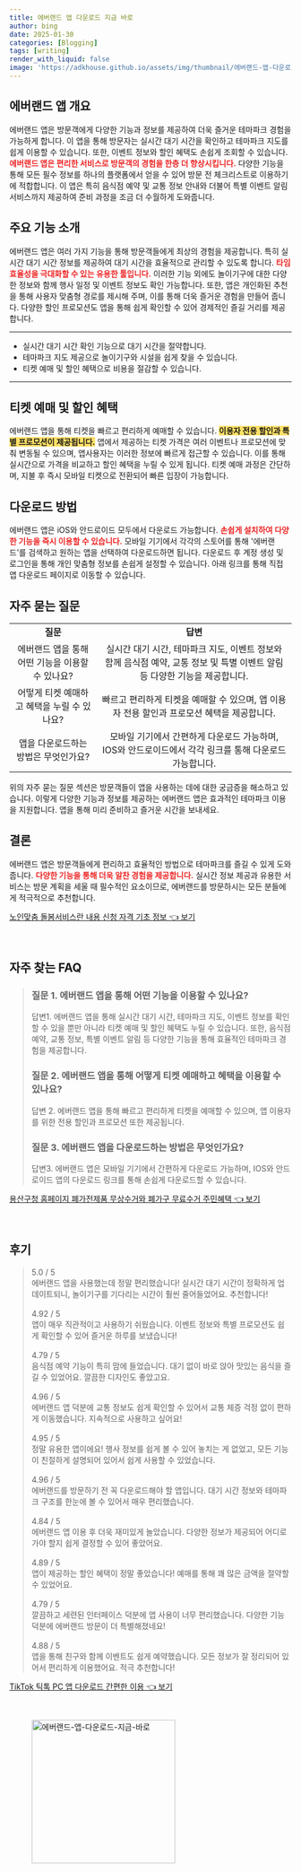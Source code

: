 ```yaml
---
title: 에버랜드 앱 다운로드 지금 바로
author: bing
date: 2025-01-30
categories: [Blogging]
tags: [writing]
render_with_liquid: false
image: 'https://adkhouse.github.io/assets/img/thumbnail/에버랜드-앱-다운로드-지금-바로.webp'
---
```



<h2 id='에버랜드 앱 개요'>에버랜드 앱 개요</h2>

<p>에버랜드 앱은 방문객에게 다양한 기능과 정보를 제공하여 더욱 즐거운 테마파크 경험을 가능하게 합니다. 이 앱을 통해 방문자는 실시간 대기 시간을 확인하고 테마파크 지도를 쉽게 이용할 수 있습니다. 또한, 이벤트 정보와 할인 혜택도 손쉽게 조회할 수 있습니다. <b><span style="color: #ee2323;">에버랜드 앱은 편리한 서비스로 방문객의 경험을 한층 더 향상시킵니다.</span></b> 다양한 기능을 통해 모든 필수 정보를 하나의 플랫폼에서 얻을 수 있어 방문 전 체크리스트로 이용하기에 적합합니다. 이 앱은 특히 음식점 예약 및 교통 정보 안내와 더불어 특별 이벤트 알림 서비스까지 제공하여 준비 과정을 조금 더 수월하게 도와줍니다.</p>

<h2 id='주요 기능 소개'>주요 기능 소개</h2>

<p>에버랜드 앱은 여러 가지 기능을 통해 방문객들에게 최상의 경험을 제공합니다. 특히 실시간 대기 시간 정보를 제공하여 대기 시간을 효율적으로 관리할 수 있도록 합니다. <b><span style="color: #ee2323;">타임 효율성을 극대화할 수 있는 유용한 툴입니다.</span></b> 이러한 기능 외에도 놀이기구에 대한 다양한 정보와 함께 행사 일정 및 이벤트 정보도 확인 가능합니다. 또한, 앱은 개인화된 추천을 통해 사용자 맞춤형 경로를 제시해 주며, 이를 통해 더욱 즐거운 경험을 만들어 줍니다. 다양한 할인 프로모션도 앱을 통해 쉽게 확인할 수 있어 경제적인 즐길 거리를 제공합니다.</p>

<hr />

<ul>
    <li>실시간 대기 시간 확인 기능으로 대기 시간을 절약합니다.</li>
    <li>테마파크 지도 제공으로 놀이기구와 시설을 쉽게 찾을 수 있습니다.</li>
    <li>티켓 예매 및 할인 혜택으로 비용을 절감할 수 있습니다.</li>
</ul>

<hr />

<h2 id='티켓 예매 및 할인 혜택'>티켓 예매 및 할인 혜택</h2>

<p>에버랜드 앱을 통해 티켓을 빠르고 편리하게 예매할 수 있습니다. <b><span style="background-color: #ffe066;">이용자 전용 할인과 특별 프로모션이 제공됩니다.</span></b> 앱에서 제공하는 티켓 가격은 여러 이벤트나 프로모션에 맞춰 변동될 수 있으며, 앱사용자는 이러한 정보에 빠르게 접근할 수 있습니다. 이를 통해 실시간으로 가격을 비교하고 할인 혜택을 누릴 수 있게 됩니다. 티켓 예매 과정은 간단하며, 지불 후 즉시 모바일 티켓으로 전환되어 빠른 입장이 가능합니다.</p>

<h2 id='다운로드 방법'>다운로드 방법</h2>

<p>에버랜드 앱은 iOS와 안드로이드 모두에서 다운로드 가능합니다. <b><span style="color: #ee2323;">손쉽게 설치하여 다양한 기능을 즉시 이용할 수 있습니다.</span></b> 모바일 기기에서 각각의 스토어를 통해 '에버랜드'를 검색하고 원하는 앱을 선택하여 다운로드하면 됩니다. 다운로드 후 계정 생성 및 로그인을 통해 개인 맞춤형 정보를 손쉽게 설정할 수 있습니다. 아래 링크를 통해 직접 앱 다운로드 페이지로 이동할 수 있습니다.</p>

<h2 id='자주 묻는 질문'>자주 묻는 질문</h2>

<table>
    <tr>
        <td style="text-align: center; height: 17px;"><b>질문</b></td>
        <td style="text-align: center; height: 17px;"><b>답변</b></td>
    </tr>
    <tr>
        <td style="text-align: center; height: 17px;">에버랜드 앱을 통해 어떤 기능을 이용할 수 있나요?</td>
        <td style="text-align: center; height: 17px;">실시간 대기 시간, 테마파크 지도, 이벤트 정보와 함께 음식점 예약, 교통 정보 및 특별 이벤트 알림 등 다양한 기능을 제공합니다.</td>
    </tr>
    <tr>
        <td style="text-align: center; height: 17px;">어떻게 티켓 예매하고 혜택을 누릴 수 있나요?</td>
        <td style="text-align: center; height: 17px;">빠르고 편리하게 티켓을 예매할 수 있으며, 앱 이용자 전용 할인과 프로모션 혜택을 제공합니다.</td>
    </tr>
    <tr>
        <td style="text-align: center; height: 17px;">앱을 다운로드하는 방법은 무엇인가요?</td>
        <td style="text-align: center; height: 17px;">모바일 기기에서 간편하게 다운로드 가능하며, IOS와 안드로이드에서 각각 링크를 통해 다운로드 가능합니다.</td>
    </tr>
</table>

<p>위의 자주 묻는 질문 섹션은 방문객들이 앱을 사용하는 데에 대한 궁금증을 해소하고 있습니다. 이렇게 다양한 기능과 정보를 제공하는 에버랜드 앱은 효과적인 테마파크 이용을 지원합니다. 앱을 통해 미리 준비하고 즐거운 시간을 보내세요.</p>

<h2 id='결론'>결론</h2>

<p>에버랜드 앱은 방문객들에게 편리하고 효율적인 방법으로 테마파크를 즐길 수 있게 도와줍니다. <b><span style="color: #ee2323;">다양한 기능을 통해 더욱 알찬 경험을 제공합니다.</span></b> 실시간 정보 제공과 유용한 서비스는 방문 계획을 세울 때 필수적인 요소이므로, 에버랜드를 방문하시는 모든 분들에게 적극적으로 추천합니다.</p>


<p><a class="click-button" title="노인맞춤 돌봄서비스란 내용 신청 자격 기초 정보" href="https://adkhouse.github.io/posts/%EB%85%B8%EC%9D%B8%EB%A7%9E%EC%B6%A4-%EB%8F%8C%EB%B4%84%EC%84%9C%EB%B9%84%EC%8A%A4%EB%9E%80-%EB%82%B4%EC%9A%A9-%EC%8B%A0%EC%B2%AD-%EC%9E%90%EA%B2%A9-%EA%B8%B0%EC%B4%88-%EC%A0%95%EB%B3%B4/" rel="dofollow">노인맞춤 돌봄서비스란 내용 신청 자격 기초 정보 👈 보기</a></p><br>
<h2 id='자주_찾는_FAQ'>자주 찾는 FAQ</h2>
<div itemscope="" itemtype="https://schema.org/FAQPage"> 
<blockquote> 
<div itemscope="" itemprop="mainEntity" itemtype="https://schema.org/Question"> 
<h3 itemprop="name">질문 1. 에버랜드 앱을 통해 어떤 기능을 이용할 수 있나요?</h3> 
<div itemscope="" itemprop="acceptedAnswer" itemtype="https://schema.org/Answer"> 
<span itemprop="text"> 
<p>답변1. 에버랜드 앱을 통해 실시간 대기 시간, 테마파크 지도, 이벤트 정보를 확인할 수 있을 뿐만 아니라 티켓 예매 및 할인 혜택도 누릴 수 있습니다. 또한, 음식점 예약, 교통 정보, 특별 이벤트 알림 등 다양한 기능을 통해 효율적인 테마파크 경험을 제공합니다.</p> 
</span> 
</div> 
</div> 

<div itemscope="" itemprop="mainEntity" itemtype="https://schema.org/Question"> 
<h3 itemprop="name">질문 2. 에버랜드 앱을 통해 어떻게 티켓 예매하고 혜택을 이용할 수 있나요?</h3> 
<div itemscope="" itemprop="acceptedAnswer" itemtype="https://schema.org/Answer"> 
<span itemprop="text"> 
<p>답변 2. 에버랜드 앱을 통해 빠르고 편리하게 티켓을 예매할 수 있으며, 앱 이용자를 위한 전용 할인과 프로모션 또한 제공됩니다.</p> 
</span> 
</div> 
</div> 

<div itemscope="" itemprop="mainEntity" itemtype="https://schema.org/Question"> 
<h3 itemprop="name">질문 3. 에버랜드 앱을 다운로드하는 방법은 무엇인가요?</h3> 
<div itemscope="" itemprop="acceptedAnswer" itemtype="https://schema.org/Answer"> 
<span itemprop="text"> 
<p>답변3. 에버랜드 앱은 모바일 기기에서 간편하게 다운로드 가능하며, IOS와 안드로이드 앱의 다운로드 링크를 통해 손쉽게 다운로드할 수 있습니다.</p> 
</span> 
</div> 
</div> 
</blockquote> 
</div>
<p><a class="click-button" title="용산구청 홈페이지 폐가전제품 무상수거와 폐가구 무료수거 주민혜택" href="https://adkhouse.github.io/posts/%EC%9A%A9%EC%82%B0%EA%B5%AC%EC%B2%AD-%ED%99%88%ED%8E%98%EC%9D%B4%EC%A7%80-%ED%8F%90%EA%B0%80%EC%A0%84%EC%A0%9C%ED%92%88-%EB%AC%B4%EC%83%81%EC%88%98%EA%B1%B0%EC%99%80-%ED%8F%90%EA%B0%80%EA%B5%AC-%EB%AC%B4%EB%A3%8C%EC%88%98%EA%B1%B0-%EC%A3%BC%EB%AF%BC%ED%98%9C%ED%83%9D/" rel="dofollow">용산구청 홈페이지 폐가전제품 무상수거와 폐가구 무료수거 주민혜택 👈 보기</a></p><br>
<h2 id='후기'>후기</h2>
<div itemscope itemtype="https://schema.org/Product">
  <blockquote>
  <div itemprop="review" itemscope itemtype="https://schema.org/Review">
      <div itemprop="reviewRating" itemscope itemtype="https://schema.org/Rating"> <span itemprop="ratingValue">5.0</span> / <span itemprop="bestRating">5</span> </div>
      <span itemprop="reviewBody">에버랜드 앱을 사용했는데 정말 편리했습니다! 실시간 대기 시간이 정확하게 업데이트되니, 놀이기구를 기다리는 시간이 훨씬 줄어들었어요. 추천합니다!</span>
  </div>
  <br>
  <div itemprop="review" itemscope itemtype="https://schema.org/Review">
      <div itemprop="reviewRating" itemscope itemtype="https://schema.org/Rating"> <span itemprop="ratingValue">4.92</span> / <span itemprop="bestRating">5</span> </div>
      <span itemprop="reviewBody">앱이 매우 직관적이고 사용하기 쉬웠습니다. 이벤트 정보와 특별 프로모션도 쉽게 확인할 수 있어 즐거운 하루를 보냈습니다!</span>
  </div>
  <br>
  <div itemprop="review" itemscope itemtype="https://schema.org/Review">
      <div itemprop="reviewRating" itemscope itemtype="https://schema.org/Rating"> <span itemprop="ratingValue">4.79</span> / <span itemprop="bestRating">5</span> </div>
      <span itemprop="reviewBody">음식점 예약 기능이 특히 맘에 들었습니다. 대기 없이 바로 앉아 맛있는 음식을 즐길 수 있었어요. 깔끔한 디자인도 좋았고요.</span>
  </div>
  <br>
  <div itemprop="review" itemscope itemtype="https://schema.org/Review">
      <div itemprop="reviewRating" itemscope itemtype="https://schema.org/Rating"> <span itemprop="ratingValue">4.96</span> / <span itemprop="bestRating">5</span> </div>
      <span itemprop="reviewBody">에버랜드 앱 덕분에 교통 정보도 쉽게 확인할 수 있어서 교통 체증 걱정 없이 편하게 이동했습니다. 지속적으로 사용하고 싶어요!</span>
  </div>
  <br>
  <div itemprop="review" itemscope itemtype="https://schema.org/Review">
      <div itemprop="reviewRating" itemscope itemtype="https://schema.org/Rating"> <span itemprop="ratingValue">4.95</span> / <span itemprop="bestRating">5</span> </div>
      <span itemprop="reviewBody">정말 유용한 앱이에요! 행사 정보를 쉽게 볼 수 있어 놓치는 게 없었고, 모든 기능이 친절하게 설명되어 있어서 쉽게 사용할 수 있었습니다.</span>
  </div>
  <br>
  <div itemprop="review" itemscope itemtype="https://schema.org/Review">
      <div itemprop="reviewRating" itemscope itemtype="https://schema.org/Rating"> <span itemprop="ratingValue">4.96</span> / <span itemprop="bestRating">5</span> </div>
      <span itemprop="reviewBody">에버랜드를 방문하기 전 꼭 다운로드해야 할 앱입니다. 대기 시간 정보와 테마파크 구조를 한눈에 볼 수 있어서 매우 편리했습니다.</span>
  </div>
  <br>
  <div itemprop="review" itemscope itemtype="https://schema.org/Review">
      <div itemprop="reviewRating" itemscope itemtype="https://schema.org/Rating"> <span itemprop="ratingValue">4.84</span> / <span itemprop="bestRating">5</span> </div>
      <span itemprop="reviewBody">에버랜드 앱 이용 후 더욱 재미있게 놀았습니다. 다양한 정보가 제공되어 어디로 가야 할지 쉽게 결정할 수 있어 좋았어요.</span>
  </div>
  <br>
  <div itemprop="review" itemscope itemtype="https://schema.org/Review">
      <div itemprop="reviewRating" itemscope itemtype="https://schema.org/Rating"> <span itemprop="ratingValue">4.89</span> / <span itemprop="bestRating">5</span> </div>
      <span itemprop="reviewBody">앱이 제공하는 할인 혜택이 정말 좋았습니다! 예매를 통해 꽤 많은 금액을 절약할 수 있었어요.</span>
  </div>
  <br>
  <div itemprop="review" itemscope itemtype="https://schema.org/Review">
      <div itemprop="reviewRating" itemscope itemtype="https://schema.org/Rating"> <span itemprop="ratingValue">4.79</span> / <span itemprop="bestRating">5</span> </div>
      <span itemprop="reviewBody">깔끔하고 세련된 인터페이스 덕분에 앱 사용이 너무 편리했습니다. 다양한 기능 덕분에 에버랜드 방문이 더 특별해졌네요!</span>
  </div>
  <br>
  <div itemprop="review" itemscope itemtype="https://schema.org/Review">
      <div itemprop="reviewRating" itemscope itemtype="https://schema.org/Rating"> <span itemprop="ratingValue">4.88</span> / <span itemprop="bestRating">5</span> </div>
      <span itemprop="reviewBody">앱을 통해 친구와 함께 이벤트도 쉽게 예약했습니다. 모든 정보가 잘 정리되어 있어서 편리하게 이용했어요. 적극 추천합니다!</span>
  </div>
  </blockquote>
</div>
<p><a class="click-button" title="TikTok 틱톡 PC 앱 다운로드 간편한 이용" href="https://adkhouse.github.io/posts/TikTok-%ED%8B%B1%ED%86%A1-PC-%EC%95%B1-%EB%8B%A4%EC%9A%B4%EB%A1%9C%EB%93%9C-%EA%B0%84%ED%8E%B8%ED%95%9C-%EC%9D%B4%EC%9A%A9/" rel="dofollow">TikTok 틱톡 PC 앱 다운로드 간편한 이용 👈 보기</a></p><br>
<figure class="image"><img src="https://adkhouse.github.io/assets/img/thumbnail/에버랜드-앱-다운로드-지금-바로.webp" alt="에버랜드-앱-다운로드-지금-바로" width="256" height="256"></figure>